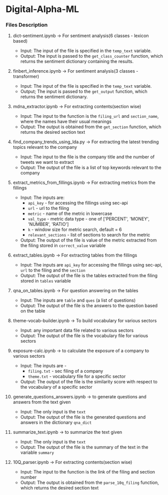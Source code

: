 # Digital-Alpha-ML


### Files Description

1. dict-sentiment.ipynb  -> For sentiment analysis(6 classes - lexicon based)

    - Input: The input of the file is specified in the `temp_text` variable. 
    - Output: The input is passed to the `get_class_counter` function, which returns the sentiment dictionary containing the results.


2. finbert_inference.ipynb -> For sentiment analysis(3 classes - transformer)

    - Input: The input of the file is specified in the `temp_text` variable.
    - Output; The input is passed to the `get_output` function, which returns the sentiment dictionary.


3. mdna_extractor.ipynb -> For extracting contents(section wise)

    - Input: The input to the function is the `filing_url` and `section_name`, where the names have their usual meanings
    - Output: The output is obtained from the `get_section` function, which returns the desired section text


4. find_company_trends_using_lda.py -> For extracting the latest trending topics relevant to the company

    - Input: The input to the file is the company title and the number of tweets we want to extract
    - Output: The output of the file is a list of top keywords relevant to the company


5. extract_metrics_from_fillings.ipynb -> For extracting metrics from the fillings

    - Input: The inputs are:
        * `api_key` - for accessing the fillings using sec-api
        * `url` - url to the filing
        * `metric` - name of the metric in lowercase
        * `val_type` - metric data type - one of ['PERCENT', 'MONEY', 'NUMBER', 'RATIO']
        * `k` - window size for metric search, default = 6
        * `relevant_sections` - list of sections to search for the metric
    - Output: The output of the file is value of the metric extracted from the filing stored in `correct_value` variable


6. extract_tables.ipynb -> For extracting tables from the fillings

    - Input: The inputs are `api_key` for accessing the fillings using sec-api, `url` to the filing and the `section`
    - Output: The output of the file is the tables extracted from the filing stored in `tables` variable


7. qna_on_tables.ipynb -> For question answering on the tables

    - Input: The inputs are `table` and `ques` (a list of questions)
    - Output: The output of the file is the answers to the question based on the table


8. theme-vocab-builder.ipynb -> To build vocabulary for various sectors

    - Input: any important data file related to various sectors
    - Output: The output of the file is the vocabulary file for various sectors 


9. exposure-calc.ipynb -> to calculate the exposure of a company to various sectors

    - Input: The inputs are - 
        * `filing.txt` - sec filing of a company
        * `theme.txt` - vocabulary file for a specific sector  
    - Output: The output of the file is the similarity score with respect to the vocabulary of a specific sector 


10. generate_questions_answers.ipynb -> to generate questions and answers from the text given

    - Input: The only input is the `text`
    - Output: The output of the file is the generated questions and answers in the dictionary `qna_dict`


11. summarize_text.ipynb -> to summarize the text given

    - Input: The only input is the `text`
    - Output: The output of the file is the summary of the text in the variable `summary`

12. 10Q_parser.ipynb -> For extracting contents(section wise)

    - Input: The input to the function is the link of the filing and section number 
    - Output: The output is obtained from the `parse_10q_filing` function, which returns the desired section text
